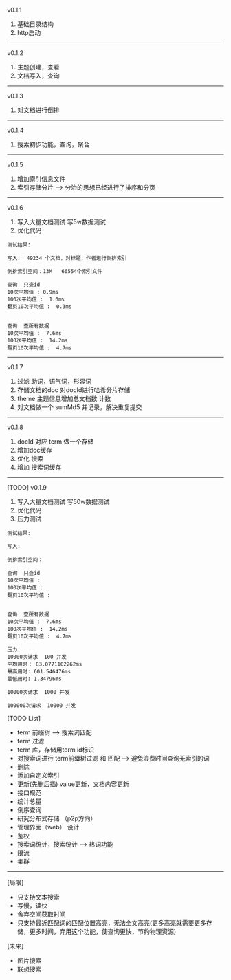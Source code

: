 v0.1.1 
1. 基础目录结构
2. http启动

---

v0.1.2
1. 主题创建，查看
2. 文档写入，查询

---

v0.1.3
1. 对文档进行倒排

---

v0.1.4
1. 搜索初步功能，查询，聚合

---

v0.1.5
1. 增加索引信息文件
2. 索引存储分片  --> 分治的思想已经进行了排序和分页

--- 

v0.1.6
1. 写入大量文档测试 写5w数据测试
2. 优化代码

```shell
测试结果:

写入:  49234 个文档，对标题，作者进行倒排索引

倒排索引空间：13M   66554个索引文件

查询  只查id
10次平均值 : 0.9ms
100次平均值 :  1.6ms
翻页10次平均值 :  0.3ms


查询  查所有数据
10次平均值 :  7.6ms
100次平均值 :  14.2ms
翻页10次平均值 :  4.7ms

```

---

v0.1.7
1. 过滤 助词，语气词，形容词
2. 存储文档的doc 对docId进行哈希分片存储
3. theme 主题信息增加总文档数 计数
4. 对文档做一个 sumMd5 并记录，解决重复提交

---

v0.1.8
1. docId 对应 term 做一个存储
2. 增加doc缓存  
3. 优化 搜索
4. 增加 搜索词缓存 

---

[TODO] v0.1.9
1. 写入大量文档测试 写50w数据测试
2. 优化代码
3. 压力测试
```shell
测试结果:

写入: 

倒排索引空间：   

查询  只查id
10次平均值 :
100次平均值 :
翻页10次平均值 :


查询  查所有数据
10次平均值 :  7.6ms
100次平均值 :  14.2ms
翻页10次平均值 :  4.7ms

压力:
10000次请求  100 并发
平均用时： 83.0771102262ms
最高用时: 601.546476ms
最低用时: 1.34796ms

10000次请求  1000 并发

100000次请求  10000 并发

```


[TODO List]
- term 前缀树 --> 搜索词匹配
- term 过滤
- term 库，存储用term id标识
- 对搜索词进行 term前缀树过滤 和 匹配  --> 避免浪费时间查询无索引的词
- 删除
- 添加自定义索引
- 更新(先删后插) value更新，文档内容更新
- 接口规范
- 统计总量
- 倒序查询
- 研究分布式存储  （p2p方向）
- 管理界面（web） 设计
- 鉴权
- 搜索词统计，搜索统计 --> 热词功能
- 限流
- 集群


---

[局限]
- 只支持文本搜索
- 写慢，读快
- 舍弃空间获取时间
- 只支持最近匹配词的匹配位置高亮，无法全文高亮(更多高亮就需要更多存储，更多时间，弃用这个功能，使查询更快，节约物理资源)

[未来]
- 图片搜索
- 联想搜索
